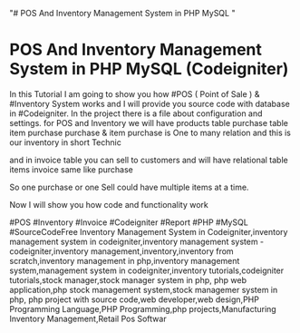 "# POS And Inventory Management System in PHP MySQL " 


POS And Inventory Management System in PHP MySQL (Codeigniter)
==========================================
In this Tutorial I am going to show you how #POS ( Point of Sale ) & #Inventory System works and I will provide you source code with database in #Codeigniter. In the project there is a file about configuration and settings.
for POS and Inventory we will have products table
purchase table
item purchase
purchase & item purchase is One to many relation and this is our inventory in short Technic

and in invoice table you can sell to customers
and will have relational table items invoice same like purchase


So one purchase or one Sell could have multiple items at a time.

Now I will show you how code and functionality work 

#POS #Inventory #Invoice #Codeigniter #Report #PHP #MySQL  #SourceCodeFree 
Inventory Management System in Codeigniter,inventory management system in codeigniter,inventory management system - codeigniter,inventory management,inventory,inventory from scratch,inventory management in php,inventory management system,management system in codeigniter,inventory tutorials,codeigniter tutorials,stock manager,stock manager system in php,
php web application,php stock management system,stock managemer system in php,
php project with source code,web developer,web design,PHP Programming Language,PHP Programming,php projects,Manufacturing Inventory Management,Retail Pos Softwar

